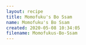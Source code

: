 ```yaml
---
layout: recipe
title: Momofuku's Bo Ssam
name: Momofuku's Bo Ssam
created: 2020-05-08 10:34:05
filename: Momofukus-Bo-Ssam
---
```

